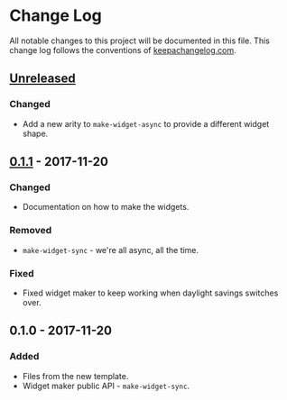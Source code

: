 # Change Log
All notable changes to this project will be documented in this file. This change log follows the conventions of [keepachangelog.com](http://keepachangelog.com/).

## [Unreleased]
### Changed
- Add a new arity to `make-widget-async` to provide a different widget shape.

## [0.1.1] - 2017-11-20
### Changed
- Documentation on how to make the widgets.

### Removed
- `make-widget-sync` - we're all async, all the time.

### Fixed
- Fixed widget maker to keep working when daylight savings switches over.

## 0.1.0 - 2017-11-20
### Added
- Files from the new template.
- Widget maker public API - `make-widget-sync`.

[Unreleased]: https://github.com/your-name/test_lein/compare/0.1.1...HEAD
[0.1.1]: https://github.com/your-name/test_lein/compare/0.1.0...0.1.1
